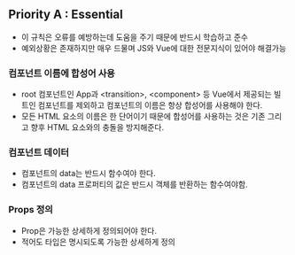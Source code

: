 ## Priority A : Essential
- 이 규칙은 오류를 예방하는데 도움을 주기 때문에 반드시 학습하고 준수
- 예외상황은 존재하지만 매우 드물며 JS와 Vue에 대한 전문지식이 있어야 해결가능

### 컴포넌트 이름에 합성어 사용
- root 컴포넌트인 App과 \<transition\>, \<component\> 등 Vue에서 제공되는 빌트인 컴포넌트를 제외하고 컴포넌트의 이름은 항상 합성어를 사용해야 한다.
- 모든 HTML 요소의 이름은 한 단어이기 때문에 합성어를 사용하는 것은 기존 그리고 향후 HTML 요소와의 충돌을 방지해준다.

### 컴포넌트 데이터
- 컴포넌트의 data는 반드시 함수여야 한다.
- 컴포넌트의 data 프로퍼티의 값은 반드시 객체를 반환하는 함수여야함.

### Props 정의
- Prop은 가능한 상세하게 정의되어야 한다.
- 적어도 타입은 명시되도록 가능한 상세하게 정의  
